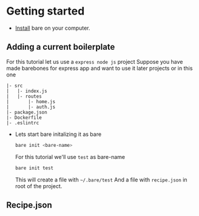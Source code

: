 # Getting started

- [Install](/install) bare on your computer.

## Adding a current boilerplate

For this tutorial let us use a `express node js` project
Suppose you have made barebones for express app and want to use it later projects or in this one 
``` text 
|- src
|   |- index.js
|   |- routes
|       |- home.js
|       |- auth.js
|- package.json
|- Dockerfile
|- .eslintrc
```

- Lets start bare initalizing it as bare 
    ``` sh
    bare init <bare-name>
    ```
    For this tutorial we'll use `test` as bare-name 
    ``` sh
    bare init test
    ```
    This will create a file with `~/.bare/test`
    And a file with `recipe.json` in root of the project.

## Recipe.json